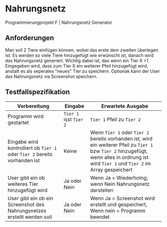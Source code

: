 # Nahrungsnetz
Programmierungprojekt F | Nahrungsnetz Generator

## Anforderungen
Man soll 2 Tiere einfügen können, wobei das erste dem zweiten überlegen ist.
Es werden so viele Tiere hinzugefügt wie erwünscht ist, danach wird das Nahrungsnetz generiert.
Wichtig dabei ist, das wenn ein Tier X >1 Eingegeben wird, dass zum Tier X ein weiterer Pfeil hinzugefügt wird, anstatt es als seperates "neues" Tier zu speichern. 
Optionak kann der User das Nahrungsnetz via Screenshot speichern.

## Testfallspezifikation
| Vorbereitung                                     | Eingabe                 | Erwartete Ausgabe                                        |
| -------------------------------------------------|-------------------------|----------------------------------------------------------|
| Programm wird gestartet                              | `Tier 1` isst `Tier 2`  | `Tier 1` Pfeil zu `Tier 2`                               |
| Eingabe wird kontrolliert ob `Tier 1` oder `Tier 2` bereits vorhanden ist | Keine | Wenn `Tier 1` oder `Tier 2` bereits vorhanden ist, wird ein weiterer Pfeil zu `Tier 1` bzw `Tier 2` hinzugefügt, wenn alles in ordnung ist wird `Tier 1` und `Tier 2` im Array gespeichert |
| User gibt ein ob weiteres Tier hinzugefügt wird  | Ja oder Nein               | Wenn Ja = Wiederholng, wenn Nein Nahrungsnetz darstellen |
| User gibt ein ob ein Screenshot des Nahrungsnetzes erstellt werden soll | Ja oder Nein | Wenn Ja = Screenshot wird erstellt und gespeichert, Wenn nein = Programm beendet |
